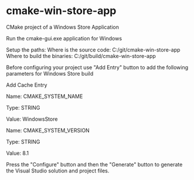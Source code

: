 # cmake-win-store-app
CMake project of a Windows Store Application

Run the cmake-gui.exe application for Windows

Setup the paths:
Where is the source code: C:/git/cmake-win-store-app
Where to build the binaries: C:/git/build/cmake-win-store-app

Before configuring your project use "Add Entry" button to add the following parameters for Windows Store build

Add Cache Entry

Name: CMAKE_SYSTEM_NAME

Type: STRING

Value: WindowsStore

Name: CMAKE_SYSTEM_VERSION

Type: STRING

Value: 8.1

Press the "Configure" button and then the "Generate" button to generate the Visual Studio solution and project files.
